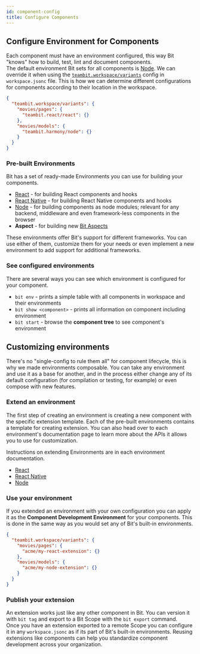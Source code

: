 ```yaml
---
id: component-config
title: Configure Components
---
```


## Configure Environment for Components

Each component must have an environment configured, this way Bit "knows" how to build, test, lint and document components.  
The default environment Bit sets for all components is [Node](/aspects/node). We can override it when using the [`teambit.workspace/variants`](/aspects/variants) config in `workspace.jsonc` file. This is how we can determine different configurations for components according to their location in the workspace.

```json title="workspace.jsonc"
{
  "teambit.workspace/variants": {
    "movies/pages": {
      "teambit.react/react": {}
    },
    "movies/models": {
      "teambit.harmony/node": {}
    }
  }
}
```

### Pre-built Environments

Bit has a set of ready-made Environments you can use for building your components.

- [React](/aspects/react) - for building React components and hooks
- [React Native](/aspects/react-native) - for building React Native components and hooks
- [Node](/aspects/node) - for building components as node modules; relevant for any backend, middleware and even framework-less components in the browser
- **Aspect** - for building new [Bit Aspects](/aspects/aspects-overview)

These environments offer Bit's support for different frameworks. You can use either of them, customize them for your needs or even implement a new environment to add support for additional frameworks.

### See configured environments

There are several ways you can see which environment is configured for your component.

- `bit env` - prints a simple table with all components in workspace and their environments
- `bit show <component>` - prints all information on component including environment
- `bit start` - browse the **component tree** to see component's environment

## Customizing environments

There's no "single-config to rule them all" for component lifecycle, this is why we made environments composable. You can take any environment and use it as a base for another, and in the process either change any of its default configuration (for compilation or testing, for example) or even compose with new features.

### Extend an environment

The first step of creating an environment is creating a new component with the specific extension template. Each of the pre-built environments contains a template for creating extension. You can also head over to each environment's documentation page to learn more about the APIs it allows you to use for customization.

Instructions on extending Environments are in each environment documentation.

- [React](/aspects/react#customize-environment)
- [React Native](/aspects/react-native#customize-environment)
- [Node](/aspects/node#customize-environment)

### Use your environment

If you extended an environment with your own configuration you can apply it as the **Component Development Environment** for your components. This is done in the same way as you would set any of Bit's built-in environments.

```json title="workspace.jsonc"
{
  "teambit.workspace/variants": {
    "movies/pages": {
      "acme/my-react-extension": {}
    },
    "movies/models": {
      "acme/my-node-extension": {}
    }
  }
}
```

### Publish your extension

An extension works just like any other component in Bit. You can version it with `bit tag` and export to a Bit Scope with the `bit export` command.  
Once you have an extension exported to a remote Scope you can configure it in any `workspace.jsonc` as if its part of Bit's built-in environments. Reusing extensions like components can help you standardize component development across your organization.
